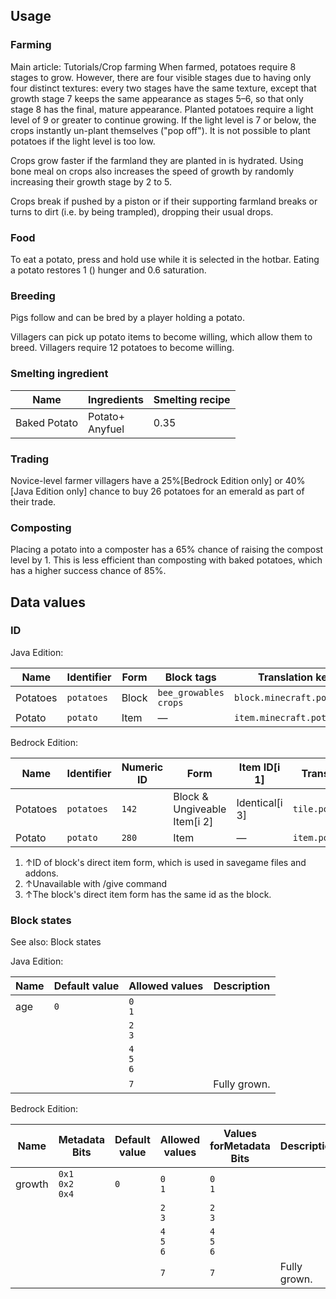 ## Usage
### Farming
Main article: Tutorials/Crop farming
When farmed, potatoes require 8 stages to grow. However, there are four visible stages due to having only four distinct textures: every two stages have the same texture, except that growth stage 7 keeps the same appearance as stages 5–6, so that only stage 8 has the final, mature appearance. Planted potatoes require a light level of 9 or greater to continue growing. If the light level is 7 or below, the crops instantly un-plant themselves ("pop off"). It is not possible to plant potatoes if the light level is too low.

Crops grow faster if the farmland they are planted in is hydrated. Using bone meal on crops also increases the speed of growth by randomly increasing their growth stage by 2 to 5.

Crops break if pushed by a piston or if their supporting farmland breaks or turns to dirt (i.e. by being trampled), dropping their usual drops.

### Food
To eat a potato, press and hold use while it is selected in the hotbar. Eating a potato restores 1 () hunger and 0.6 saturation.

### Breeding
Pigs follow and can be bred by a player holding a potato.

Villagers can pick up potato items to become willing, which allow them to breed. Villagers require 12 potatoes to become willing.

### Smelting ingredient
| Name         | Ingredients         | Smelting recipe |
|--------------|---------------------|-----------------|
| Baked Potato | Potato+<br/>Anyfuel | 0.35            |

### Trading
Novice-level farmer villagers have a 25%‌[Bedrock Edition  only] or 40%‌[Java Edition  only] chance to buy 26 potatoes for an emerald as part of their trade.

### Composting
Placing a potato into a composter has a 65% chance of raising the compost level by 1. This is less efficient than composting with baked potatoes, which has a higher success chance of 85%.

## Data values
### ID
Java Edition:

| Name     | Identifier | Form  | Block tags                  | Translation key            |
|----------|------------|-------|-----------------------------|----------------------------|
| Potatoes | `potatoes` | Block | `bee_growables`<br/>`crops` | `block.minecraft.potatoes` |
| Potato   | `potato`   | Item  | —                           | `item.minecraft.potato`    |

Bedrock Edition:

| Name     | Identifier | Numeric ID | Form                         | Item ID[i 1]   | Translation key      |
|----------|------------|------------|------------------------------|----------------|----------------------|
| Potatoes | `potatoes` | `142`      | Block & Ungiveable Item[i 2] | Identical[i 3] | `tile.potatoes.name` |
| Potato   | `potato`   | `280`      | Item                         | —              | `item.potato.name`   |

1. ↑ID of block's direct item form, which is used in savegame files and addons.
2. ↑Unavailable with /give command
3. ↑The block's direct item form has the same id as the block.

### Block states
See also: Block states

Java Edition:

| Name | Default value | Allowed values      | Description  |
|------|---------------|---------------------|--------------|
| age  | `0`           | `0`<br/>`1`         |              |
|      |               | `2`<br/>`3`         |              |
|      |               | `4`<br/>`5`<br/>`6` |              |
|      |               | `7`                 | Fully grown. |

Bedrock Edition:

| Name   | Metadata Bits             | Default value | Allowed values      | Values forMetadata Bits | Description  |
|--------|---------------------------|---------------|---------------------|-------------------------|--------------|
| growth | `0x1`<br/>`0x2`<br/>`0x4` | `0`           | `0`<br/>`1`         | `0`<br/>`1`             |              |
|        |                           |               | `2`<br/>`3`         | `2`<br/>`3`             |              |
|        |                           |               | `4`<br/>`5`<br/>`6` | `4`<br/>`5`<br/>`6`     |              |
|        |                           |               | `7`                 | `7`                     | Fully grown. |




